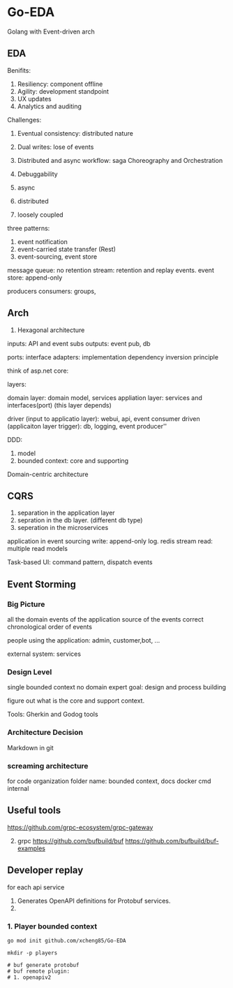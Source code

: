 # Go-EDA
Golang with Event-driven arch


## EDA
Benifits:
1. Resiliency: component offline
2. Agility: development standpoint
3. UX updates
4. Analytics and auditing

Challenges:
1. Eventual consistency: distributed nature
2. Dual writes: lose of events
3. Distributed and async workflow: saga Choreography and Orchestration
4. Debuggability




1. async
2. distributed
3. loosely coupled

three patterns:
1. event notification
2. event-carried state transfer (Rest)
3. event-sourcing, event store


message queue: no retention
stream: retention and replay events. 
event store: append-only 

producers
consumers: groups, 


## Arch

1. Hexagonal architecture

inputs: API and event subs
outputs: event pub, db

ports: interface
adapters: implementation
dependency inversion principle


think of asp.net core:

layers:

domain layer: domain model, services
appliation layer: services and interfaces(port) (this layer depends)


driver (input to applicatio layer): webui, api, event consumer
driven (applicaiton layer trigger): db, logging, event producer''



DDD:
1. model
2. bounded context: core and supporting

Domain-centric architecture


## CQRS
1. separation in the application layer
2. sepration in the db layer. (different db type)
3. seperation in the microservices

application in event sourcing
write: append-only log. redis stream
read: multiple read models

Task-based UI: command pattern, dispatch events


## Event Storming

### Big Picture

all the domain events of the application
source of the events
correct chronological order of events

people using the application: admin, customer,bot, ...

external system: services


### Design Level
single bounded context
no domain expert
goal: design and process building

figure out what is the core and support context. 

Tools: Gherkin and Godog tools


### Architecture Decision
Markdown 
in git


### screaming architecture
for code organization
folder name: bounded context,
docs
docker
cmd
internal

## Useful tools
https://github.com/grpc-ecosystem/grpc-gateway

2. grpc
https://github.com/bufbuild/buf
https://github.com/bufbuild/buf-examples


## Developer replay
for each api service
1. Generates OpenAPI definitions for Protobuf services.
2. 


### 1. Player bounded context
```shell
go mod init github.com/xcheng85/Go-EDA

mkdir -p players

# buf generate protobuf
# buf remote plugin:
# 1. openapiv2

```